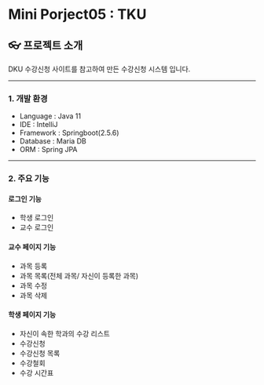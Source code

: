 # Mini Porject05 : TKU


## 👓 프로젝트 소개
DKU 수강신청 사이트를 참고하여 만든 수강신청 시스템 입니다.

--------------------------------------------------------
### 1. 개발 환경
- Language : Java 11
- IDE : IntelliJ
- Framework : Springboot(2.5.6)
- Database : Maria DB
- ORM : Spring JPA

--------------------------------------------------------
### 2. 주요 기능

  #### 로그인 기능
  - 학생 로그인
  - 교수 로그인
  
  #### 교수 페이지 기능
  - 과목 등록
  - 과목 목록(전체 과목/ 자신이 등록한 과목)
  - 과목 수정
  - 과목 삭제
  
  #### 학생 페이지 기능
  - 자신이 속한 학과의 수강 리스트
  - 수강신청
  - 수강신청 목록
  - 수강철회
  - 수강 시간표




